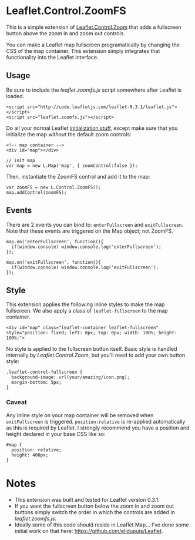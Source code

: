 # Leaflet.Control.ZoomFS

This is a simple extension of [Leaflet.Control.Zoom](http://leaflet.cloudmade.com/reference.html#control-zoom) that adds a fullscreen button above the zoom in and zoom out controls. 

You can make a Leaflet map fullscreen programatically by changing the CSS of the map container. This extension simply integrates that functionality into the Leaflet interface.

## Usage

Be sure to include the *leaflet.zoomfs.js* script somewhere after Leaflet is loaded.

    <script src="http://code.leafletjs.com/leaflet-0.3.1/leaflet.js"></script>
    <script src="leaflet.zoomfs.js"></script>

Do all your normal Leaflet [initialization stuff](http://leaflet.cloudmade.com/examples/quick-start.html), except make sure that you initialize the map *without* the default zoom controls:

    <!-- map container -->
    <div id="map"></div>

    // init map
    var map = new L.Map('map', { zoomControl:false });

Then, instantiate the ZoomFS control and add it to the map:

    var zoomFS = new L.Control.ZoomFS(); 
    map.addControl(zoomFS);


## Events

There are 2 events you can bind to: `enterFullscreen` and `exitFullscreen`. Note that these events are triggered on the Map object; not ZoomFS.

    map.on('enterFullscreen', function(){
      if(window.console) window.console.log('enterFullscreen');
    });

    map.on('exitFullscreen', function(){
      if(window.console) window.console.log('exitFullscreen');
    });


## Style

This extension applies the following inline styles to make the map fullscreen. We also apply a class of `leaflet-fullscreen` to the map container.

    <div id="map" class="leaflet-container leaflet-fullscreen" style="position: fixed; left: 0px; top: 0px; width: 100%; height: 100%;">

No style is applied to the fullscreen button itself. Basic style is handled internally by *Leaflet.Control.Zoom*, but you'll need to add your own button style:

    .leaflet-control-fullscreen {
      background-image: url(your/amazing/icon.png);
      margin-bottom: 5px;
    }

### Caveat

Any inline style on your map container will be removed when `exitFullscreen` is triggered. `position:relative` is re-applied automatically as this is required by Leaflet. I strongly recommend you have a position and height declared in your base CSS like so:

    #map {
      position: relative;
      height: 400px;
    }

# Notes

- This extension was built and tested for Leaflet version 0.3.1.
- If you want the fullscreen button below the zoom in and zoom out buttons simply switch the order in which the controls are added in *leaflet.zoomfs.js*.
- Ideally some of this code should reside in Leaflet.Map... I've done some initial work on that here: https://github.com/elidupuis/Leaflet.